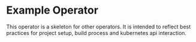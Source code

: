 # Example Operator

This operator is a skeleton for other operators. It is intended to reflect best
practices for project setup, build process and kubernetes api interaction.
